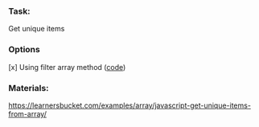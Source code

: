 ### Task:

Get unique items

### Options

[x] Using filter array method ([code]())

### Materials:

https://learnersbucket.com/examples/array/javascript-get-unique-items-from-array/
